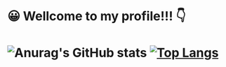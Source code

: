                          


<h1>😀 Wellcome to my profile!!! 👇 <h1>



![Anurag's GitHub stats](https://github-readme-stats.vercel.app/api?username=Kaique-Eduardo-Lemes-Da-Silva-Cardoso&show_icons=true&theme=midnight-purple&count_private=true)
[![Top Langs](https://github-readme-stats.vercel.app/api/top-langs/?username=Kaique-Eduardo-Lemes-Da-Silva-Cardoso&layout=compact&theme=midnight-purple&count_private=true&langs_count=10)](https://github.com/anuraghazra/github-readme-stats)
